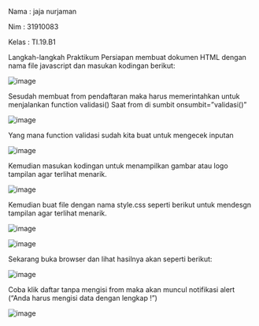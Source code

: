
Nama : jaja nurjaman

Nim  : 31910083

Kelas : TI.19.B1


Langkah-langkah Praktikum 
Persiapan membuat dokumen HTML dengan nama file javascript dan masukan kodingan  berikut:
 
 ![image](https://user-images.githubusercontent.com/81528179/115988488-38436700-a5e4-11eb-95bd-644380084376.png)


Sesudah membuat from pendaftaran maka harus memerintahkan untuk menjalankan function validasi()
Saat from di sumbit onsumbit=”validasi()”

 ![image](https://user-images.githubusercontent.com/81528179/115988510-57da8f80-a5e4-11eb-9fad-70e7a0b08157.png)


Yang mana function validasi sudah kita buat untuk mengecek inputan


![image](https://user-images.githubusercontent.com/81528179/115988527-65901500-a5e4-11eb-8dc6-701392fed2cc.png)

 
Kemudian masukan kodingan untuk menampilkan gambar atau logo tampilan agar terlihat menarik.


![image](https://user-images.githubusercontent.com/81528179/115988616-c4558e80-a5e4-11eb-994d-215da353adf9.png)


 
Kemudian buat file dengan nama style.css  seperti berikut untuk mendesgn tampilan agar terlihat menarik.

 ![image](https://user-images.githubusercontent.com/81528179/115988624-ce778d00-a5e4-11eb-8b0c-5f846e56e6de.png)
 
 
 ![image](https://user-images.githubusercontent.com/81528179/115988648-e6e7a780-a5e4-11eb-982a-c3248977ff7a.png)


 
Sekarang buka browser dan lihat hasilnya akan seperti berikut:

![image](https://user-images.githubusercontent.com/81528179/115988676-0088ef00-a5e5-11eb-8ca0-8569095c81d9.png)

 
Coba klik daftar tanpa mengisi from maka akan muncul notifikasi  alert (“Anda harus mengisi data dengan lengkap !”)
 
 ![image](https://user-images.githubusercontent.com/81528179/115988780-6a08fd80-a5e5-11eb-9430-05c6d588fccf.png)



